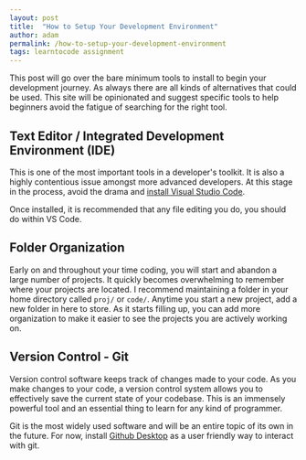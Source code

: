 ```yaml
---
layout: post
title:  "How to Setup Your Development Environment"
author: adam
permalink: /how-to-setup-your-development-environment
tags: learntocode assignment
---
```


This post will go over the bare minimum tools to install to begin your development journey. As always there are all kinds of alternatives that could be used. This site will be opinionated and suggest specific tools to help beginners avoid the fatigue of searching for the right tool.

## Text Editor / Integrated Development Environment (IDE)

This is one of the most important tools in a developer's toolkit.  It is also a highly contentious issue amongst more advanced developers. At this stage in the process, avoid the drama and [install Visual Studio Code](https://code.visualstudio.com/Download). 

Once installed, it is recommended that any file editing you do, you should do within VS Code. 

## Folder Organization

Early on and throughout your time coding, you will start and abandon a large number of projects. It quickly becomes overwhelming to remember where your projects are located. I recommend maintaining a folder in your home directory called `proj/` or `code/`. Anytime you start a new project, add a new folder in here to store.  As it starts filling up, you can add more organization to make it easier to see the projects you are actively working on. 

## Version Control - Git

Version control software keeps track of changes made to your code. As you make changes to your code, a version control system allows you to effectively save the current state of your codebase. This is an immensely powerful tool and an essential thing to learn for any kind of programmer.

Git is the most widely used software and will be an entire topic of its own in the future.  For now, install [Github Desktop](https://desktop.github.com) as a user friendly way to interact with git.